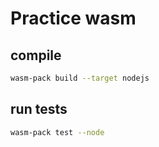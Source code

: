 # Practice wasm

## compile
```bash
wasm-pack build --target nodejs
```

## run tests
```bash
wasm-pack test --node
```
